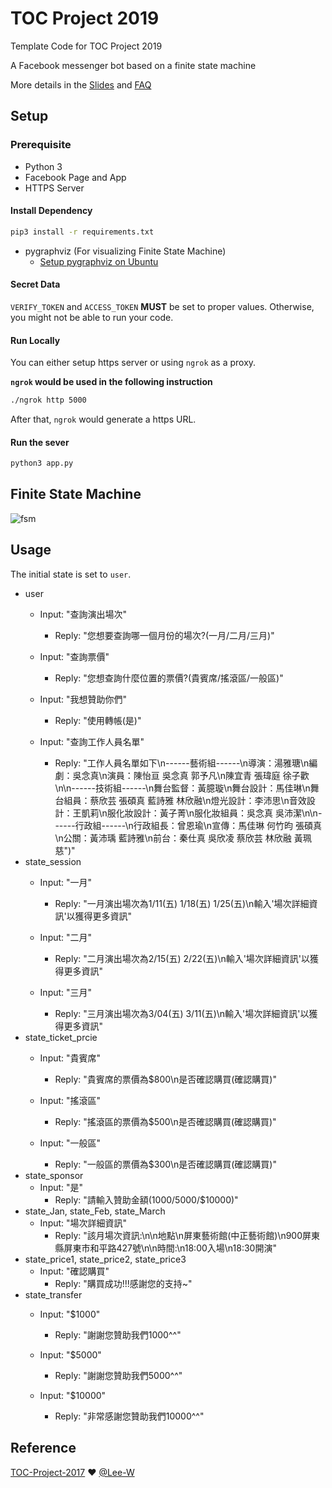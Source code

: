 # TOC Project 2019

Template Code for TOC Project 2019

A Facebook messenger bot based on a finite state machine

More details in the [Slides](https://hackmd.io/p/SkpBR-Yam#/) and [FAQ](https://hackmd.io/s/B1Xw7E8kN)

## Setup

### Prerequisite
* Python 3
* Facebook Page and App
* HTTPS Server

#### Install Dependency
```sh
pip3 install -r requirements.txt
```

* pygraphviz (For visualizing Finite State Machine)
    * [Setup pygraphviz on Ubuntu](http://www.jianshu.com/p/a3da7ecc5303)

#### Secret Data

`VERIFY_TOKEN` and `ACCESS_TOKEN` **MUST** be set to proper values.
Otherwise, you might not be able to run your code.

#### Run Locally
You can either setup https server or using `ngrok` as a proxy.

**`ngrok` would be used in the following instruction**

```sh
./ngrok http 5000
```

After that, `ngrok` would generate a https URL.

#### Run the sever

```sh
python3 app.py
```

## Finite State Machine
![fsm](./img/show-fsm.png)

## Usage
The initial state is set to `user`.

* user
	* Input: "查詢演出場次"
		* Reply: "您想要查詢哪一個月份的場次?(一月/二月/三月)"

	* Input: "查詢票價"
		* Reply: "您想查詢什麼位置的票價?(貴賓席/搖滾區/一般區)"

	* Input: "我想贊助你們"
		* Reply: "使用轉帳(是)"

	* Input: "查詢工作人員名單"
		* Reply: "工作人員名單如下\n------藝術組------\n導演：湯雅瑭\n編劇：吳念真\n演員：陳怡亘 吳念真 郭予凡\n陳宜青 張瑋庭 徐子歡\n\n------技術組------\n舞台監督：黃臆璇\n舞台設計：馬佳琳\n舞台組員：蔡欣芸 張碩真 藍詩雅 林欣融\n燈光設計：李沛思\n音效設計：王凱莉\n服化妝設計：黃子菁\n服化妝組員：吳念真 吳沛潔\n\n------行政組------\n行政組長：曾恩瑜\n宣傳：馬佳琳 何竹昀 張碩真\n公關：黃沛瑀 藍詩雅\n前台：秦仕真 吳欣凌 蔡欣芸 林欣融 黃珮慈")"
* state_session
	* Input: "一月"
		* Reply: "一月演出場次為1/11(五) 1/18(五) 1/25(五)\n輸入'場次詳細資訊'以獲得更多資訊"

	* Input: "二月"
		* Reply: "二月演出場次為2/15(五) 2/22(五)\n輸入'場次詳細資訊'以獲得更多資訊"

	* Input: "三月"
		* Reply: "三月演出場次為3/04(五) 3/11(五)\n輸入'場次詳細資訊'以獲得更多資訊"
* state_ticket_prcie
	* Input: "貴賓席"
		* Reply: "貴賓席的票價為$800\n是否確認購買(確認購買)"

	* Input: "搖滾區"
		* Reply: "搖滾區的票價為$500\n是否確認購買(確認購買)"

	* Input: "一般區"
		* Reply: "一般區的票價為$300\n是否確認購買(確認購買)"
* state_sponsor
	* Input: "是"
		* Reply: "請輸入贊助金額($1000/$5000/$10000)"
* state_Jan, state_Feb, state_March
	* Input: "場次詳細資訊"
		* Reply: "該月場次資訊:\n\n地點\n屏東藝術館(中正藝術館)\n900屏東縣屏東市和平路427號\n\n時間:\n18:00入場\n18:30開演"
* state_price1, state_price2, state_price3
	* Input: "確認購買"
		* Reply: "購買成功!!!感謝您的支持~"
* state_transfer
	* Input: "$1000"
		* Reply: "謝謝您贊助我們1000^^"

	* Input: "$5000"
		* Reply: "謝謝您贊助我們5000^^"

	* Input: "$10000"
		* Reply: "非常感謝您贊助我們10000^^"




## Reference
[TOC-Project-2017](https://github.com/Lee-W/TOC-Project-2017) ❤️ [@Lee-W](https://github.com/Lee-W)
